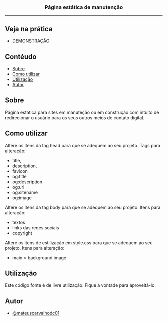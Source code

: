 <h3 align="center">Página estática de manutenção</h3>

---

## Veja na prática
- <a href="https://mateuscarvalho.codecompany.app/maintenance" target="_blank">DEMONSTRAÇÃO</a>

## Contéudo

- [Sobre](#about)
- [Como utilizar](#getting_started)
- [Utilização](#usage)
- [Autor](#authors)

## Sobre <a name = "about"></a>

Página estática para sites em manuteção ou em construção com intuito de redirecionar o usuário para os seus outros meios de contato digital.

## Como utilizar <a name = "getting_started"></a>

Altere os itens da tag head para que se adequem ao seu projeto. Tags para alteração: 
  * title,
  * description,
  * favicon
  * og:title
  * og:description
  * og:url
  * og:sitename
  * og:image

Altere os itens da tag body para que se adequem ao seu projeto. Itens para alteração:
  * textos
  * links das redes sociais
  * copyright

Altere os itens de estilização em style.css para que se adequem ao seu projeto. Itens para alteração:
  * main > background image


## Utilização <a name="usage"></a>

Este código fonte é de livre utilização. Fique a vontade para aproveitá-lo.

##  Autor <a name = "authors"></a>

- [@mateuscarvalhodc01](https://github.com/mateuscarvalhodc01)
